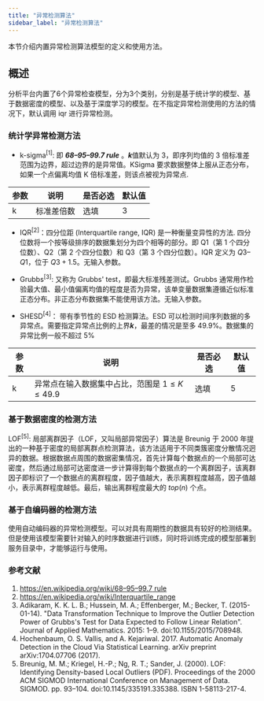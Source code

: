 ```yaml
---
title: "异常检测算法"
sidebar_label: "异常检测算法"
---
```


本节介绍内置异常检测算法模型的定义和使用方法。

## 概述
分析平台内置了6个异常检查模型，分为3个类别，分别是基于统计学的模型、基于数据密度的模型、以及基于深度学习的模型。在不指定异常检测使用的方法的情况下，默认调用 iqr 进行异常检测。


### 统计学异常检测方法

- k-sigma<sup>[1]</sup>: 即 ***68–95–99.7 rule*** 。***k***值默认为 3，即序列均值的 3 倍标准差范围为边界，超过边界的是异常值。KSigma 要求数据整体上服从正态分布，如果一个点偏离均值 K 倍标准差，则该点被视为异常点.
  
|参数|说明|是否必选|默认值|
|---|---|---|---|
|k|标准差倍数|选填|3|


- IQR<sup>[2]</sup>：四分位距 (Interquartile range, IQR) 是一种衡量变异性的方法. 四分位数将一个按等级排序的数据集划分为四个相等的部分。即 Q1（第 1 个四分位数）、Q2（第 2 个四分位数）和 Q3（第 3 个四分位数）。IQR 定义为 $Q3–Q1$，位于 $Q3+1.5$。无输入参数。

- Grubbs<sup>[3]</sup>: 又称为 Grubbs' test，即最大标准残差测试。Grubbs 通常用作检验最大值、最小值偏离均值的程度是否为异常，该单变量数据集遵循近似标准正态分布。非正态分布数据集不能使用该方法。无输入参数。

- SHESD<sup>[4]</sup>： 带有季节性的 ESD 检测算法。ESD 可以检测时间序列数据的多异常点。需要指定异常点比例的上界***k***，最差的情况是至多 49.9%。数据集的异常比例一般不超过 5%
  
|参数|说明|是否必选|默认值|
|---|---|---|---|
|k|异常点在输入数据集中占比，范围是 $1\le K \le 49.9$ |选填|5|


### 基于数据密度的检测方法
LOF<sup>[5]</sup>: 局部离群因子（LOF，又叫局部异常因子）算法是 Breunig 于 2000 年提出的一种基于密度的局部离群点检测算法，该方法适用于不同类簇密度分散情况迥异的数据。根据数据点周围的数据密集情况，首先计算每个数据点的一个局部可达密度，然后通过局部可达密度进一步计算得到每个数据点的一个离群因子，该离群因子即标识了一个数据点的离群程度，因子值越大，表示离群程度越高，因子值越小，表示离群程度越低。最后，输出离群程度最大的 $top(n)$ 个点。


### 基于自编码器的检测方法
使用自动编码器的异常检测模型。可以对具有周期性的数据具有较好的检测结果。但是使用该模型需要针对输入的时序数据进行训练，同时将训练完成的模型部署到服务目录中，才能够运行与使用。


### 参考文献
1. [https://en.wikipedia.org/wiki/68–95–99.7 rule](https://en.wikipedia.org/wiki/68%E2%80%9395%E2%80%9399.7_rule)
2. https://en.wikipedia.org/wiki/Interquartile_range
3. Adikaram, K. K. L. B.; Hussein, M. A.; Effenberger, M.; Becker, T. (2015-01-14). "Data Transformation Technique to Improve the Outlier Detection Power of Grubbs's Test for Data Expected to Follow Linear Relation". Journal of Applied Mathematics. 2015: 1–9. doi:10.1155/2015/708948.
4. Hochenbaum, O. S. Vallis, and A. Kejariwal. 2017. Automatic Anomaly Detection in the Cloud Via Statistical Learning. arXiv preprint arXiv:1704.07706 (2017).
5. Breunig, M. M.; Kriegel, H.-P.; Ng, R. T.; Sander, J. (2000). LOF: Identifying Density-based Local Outliers (PDF). Proceedings of the 2000 ACM SIGMOD International Conference on Management of Data. SIGMOD. pp. 93–104. doi:10.1145/335191.335388. ISBN 1-58113-217-4.

